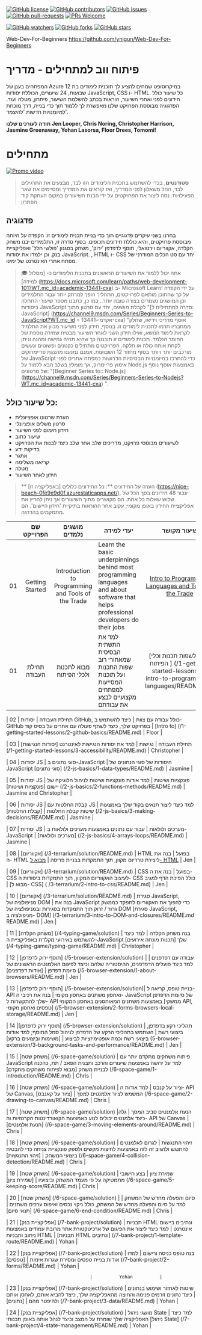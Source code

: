 [![GitHub license](https://img.shields.io/github/license/microsoft/Web-Dev-For-Beginners.svg)](https://github.com/microsoft/Web-Dev-For-Beginners/blob/master/LICENSE)
[![GitHub contributors](https://img.shields.io/github/contributors/microsoft/Web-Dev-For-Beginners.svg)](https://GitHub.com/microsoft/Web-Dev-For-Beginners/graphs/contributors/)
[![GitHub issues](https://img.shields.io/github/issues/microsoft/Web-Dev-For-Beginners.svg)](https://GitHub.com/microsoft/Web-Dev-For-Beginners/issues/)
[![GitHub pull-requests](https://img.shields.io/github/issues-pr/microsoft/Web-Dev-For-Beginners.svg)](https://GitHub.com/microsoft/Web-Dev-For-Beginners/pulls/)
[![PRs Welcome](https://img.shields.io/badge/PRs-welcome-brightgreen.svg?style=flat-square)](http://makeapullrequest.com)

[![GitHub watchers](https://img.shields.io/github/watchers/microsoft/Web-Dev-For-Beginners.svg?style=social&label=Watch&maxAge=2592000)](https://GitHub.com/microsoft/Web-Dev-For-Beginners/watchers/)
[![GitHub forks](https://img.shields.io/github/forks/microsoft/Web-Dev-For-Beginners.svg?style=social&label=Fork&maxAge=2592000)](https://GitHub.com/microsoft/Web-Dev-For-Beginners/network/)
[![GitHub stars](https://img.shields.io/github/stars/microsoft/Web-Dev-For-Beginners.svg?style=social&label=Star&maxAge=2592000)](https://GitHub.com/microsoft/Web-Dev-For-Beginners/stargazers/)

Web-Dev-For-Beginners
https://github.com/ynigun/Web-Dev-For-Beginners


# פיתוח ווב למתחילים - מדריך



המפתחים בענן של Azure במיקרוסופט שמחים להציע לך תוכנית לימודים בת 12 שבועות, 24 שיעורים, הכוללת יסודות JavaScript, CSS ו- HTML.
 כל שיעור כולל חידונים לפני ואחרי השיעור, הוראות בכתב להשלמת השיעור, פיתרון, מטלה ועוד. הפדגוגיה מבוססת הפרויקט שלנו מאפשרת לך ללמוד תוך כדי בנייה, דרך מוכחת למיומנויות חדשות 'להיצמד'.


**תודה לעורכים שלנו Jen Looper, Chris Noring, Christopher Harrison, Jasmine Greenaway, Yohan Lasorsa, Floor Drees,  Tomomi!**


# מתחילים



[![Promo video](screenshot.png)](https://youtube.com/watch?v=R1wrdtmBSII "Promo video")

> **סטודנטים**, בכדי להשתמש בתכנית הלימודים הזו לבד, מבצעים את התרגילים לבד, החל משאלון לפני המדריך, ואז קוראים את המדריך ומסיימים את שאר הפעילויות. נסה ליצור את הפרויקטים על ידי הבנת השיעורים במקום העתקת קוד הפתרון



## פדגוגיה
בחרנו בשני עיקרים פדגוגיים תוך כדי בניית תכנית לימודים זו: 
הקפדה על היותה מבוססת פרויקטים, והיא כוללת חידונים תכופים.
בסוף סדרה זו, התלמידים יבנו משחק הקלדה, אקווריום וירטואלי, תוסף לדפדפן 'ירוק', משחק בסגנון 'פולשי חלל' ואפליקציית בנק.
וכן ילמדו את יסודות JavaScript. , HTML ו- CSS יחד עם סט  הכלים המודרני של מפתח אתרי האינטרנט של ימינו.

> 🎓 אתה יכול ללמוד  את השיעורים הראשונים בתכנית הלימודים כ- [מסלול למידה] (https://docs.microsoft.com/learn/paths/web-development-101?WT.mc_id=academic-13441-cxa) ב- Microsoft Learn!
על ידי הקפדה על כך שהתוכן  מותאם לפרויקטים, התהליך הופך למרתק יותר עבור התלמידים וכן המושגים נשמרים בצורה טובה יותר..
כמו כן, כתבנו מספר שיעורי התחלה ביסודות JavaScript לקבלת  מושגים, יחד עם סרטון מתוך "[סדרה למתחילים ל: JavaScript] (https://channel9.msdn.com/Series/Beginners-Series-to-JavaScript?WT.mc_id = אקדמי-13441-cxa) "אוסף מדריכי וידיאו, שחלק ממחבריו תרמו לתכנית לימודים זו.
בנוסף, חידון  לפני השיעור מכוון את התלמיד לקראת לימוד הנושא, ואילו חידון השני לאחר השיעור מבטיח שמירה נוספת של החומר הנלמד. תכנית לימודים זו תוכננה כך שהיא תהיה גמישה ומהנה וניתן לקחת אותה כולה או חלקה. הפרויקטים מתחילים כקטנים ופשוטים  ונעשים מורכבים יותר ויותר בסוף מחזור 12 השבועות.
אמנם נמנענו מהצגת פריימרוקים של JavaScript כדי להתרכז במיומנויות הבסיסיות הדרושות כמפתח אתרים לפני אימוץ פריימרוק, אך מומלץ בשלב הבא ללמוד על Node.js באמצעות אוסף נוסף של סרטונים: "[Beginner Series to:: Node.js] (https://channel9.msdn.com/Series/Beginners-Series-to-Nodejs?WT.mc_id=academic-13441-cxa) ".



>
## כל שיעור כולל:
- הערת שרטוט אופציונלית
- סרטון משלים אופציונלי
- חידון חימום לפני השיעור
- שיעור כתוב
- לשיעורים מבוססי פרויקט, מדריכים שלב אחר שלב כיצד לבנות את הפרויקט
- בדיקות ידע
- אתגר
- קריאה משלימה
- מטלה
- חידון לאחר השיעור

> ** הערה על החידונים **: כל החידונים כלולים [באפליקציה זו] (https://nice-beach-0fe9e9d0f.azurestaticapps.net/), עבור 48 חידונים בסך הכל של שלוש שאלות כל אחת. הם מקושרים מתוך השיעורים אך ניתן להריץ את אפליקציית החידון באופן מקומי; עקוב אחר ההוראות בתיקיית 'חידון היישום'. הם מתמקמים בהדרגה.



|       |                        שם הפרוייקט                       |                             מושגים נלמדים                             |  יעדי למידה                                                                                                                 |                                                          שיעור מקושר                                                          |         מחבר          |
| :---: | :------------------------------------------------------: | :--------------------------------------------------------------------: | ----------------------------------------------------------------------------------------------------------------------------------- | :----------------------------------------------------------------------------------------------------------------------------: | :---------------------: |
|  01   |                     Getting Started                      |           Introduction to Programming and Tools of the Trade           | Learn the basic underpinnings behind most programming languages and about software that helps professional developers do their jobs | [Intro to Programming Languages and Tools of the Trade](/1-getting-started-lessons/1-intro-to-programming-languages/README.md) |         Jasmine         |
|  01   | תחילת העבודה | מבוא לתכנות ולכלי הפיתוח  | למד את התשתית הבסיסית שמאחורי רוב שפות התכנות ועל תוכנות המסייעות למפתחים מקצועיים לבצע את עבודתם | [מבוא לשפות תכנות וכלי הפיתוח ] (/1-getting-started-lessons/1-intro-to-programming-languages/README.md) | Jasmine |


| 02 | תחילת העבודה | יסודות GitHub, כולל עבודה עם צוות | כיצד להשתמש ב- GitHub בפרויקט שלך, כיצד לשתף פעולה עם אחרים על בסיס קוד | [Intro to] (/1-getting-started-lessons/2-github-basics/README.md) | Floor |



| 03 | תחילת העבודה | נגישות | למד את יסודות הנגישות לאינטרנט [יסודות הנגישות] (/1-getting-started-lessons/3-accessibility/README.md) | Christopher |


| 04 | יסודות JS | סוגי נתונים ב-JavaScript | היסודות של סוגי הנתונים של JavaScript [סוגי נתונים] (/2-js-basics/1-data-types/README.md) | Jasmine |


| 05 | יסודות JS | פונקציות ושיטות | למד אודות פונקציות ושיטות לניהול הלוגיקה של יישום [פונקציות ושיטות] (/2-js-basics/2-functions-methods/README.md) | Jasmine and Christopher |


| 06 | יסודות JS | קבלת החלטות עם JS | למד כיצד ליצור תנאים בקוד שלך באמצעות שיטות קבלת החלטות | [קבלת החלטות] (/2-js-basics/3-making-decisions/README.md) | Jasmine |


| 07 | יסודות JS | מערכים ולולאות | עבוד עם נתונים באמצעות מערכים ולולאות ב- JavaScript | [מערכים ולולאות] (/2-js-basics/4-arrays-loops/README.md) | Jasmine |



| 08 | [אקווריום] (/3-terrarium/solution/README.md) | HTML בפועל | בנה את ה- HTML ליצירת טרריום מקוון, תוך התמקדות בבניית פריסה |   [ מבוא ל- HTML](/3-terrarium/1-intro-to-html/README.md) | Jen |


| 09 | [אקווריום] (/3-terrarium/solution/README.md) | CSS בפועל | בנה את ה- CSS לעיצוב האקווריום המקוון, תוך התמקדות ביסודות ה- CSS כולל הפיכת הדף למגיב | [מבוא ל- CSS] ( /3-terrarium/2-intro-to-css/README.md) | Jen |


| 10 | [אקווריום] (/3-terrarium/solution/README.md) | סגירת JavaScript, מניפולציה של DOM | בנה את JavaScript כדי להפוך את האקווריום לתפקד כממשק גרור / זרוק תוך התמקדות בסגירות ובמניפולציה של DOM [סגירת JavaScript, מניפולציה ב- DOM] (/3-terrarium/3-intro-to-DOM-and-closures/README.md README.md) | Jen |


| 11 | [משחק הקלדה] (/4-typing-game/solution) | בנה משחק הקלדה | למד כיצד להשתמש באירועי מקלדת באפליקציית ה-JavaScript שלך  [תכנות מונחה אירועים] (/4-typing-game/typing-game/README.md) | Christopher |


| 12 | [תוסף ירוק לדפדפן] (/5-browser-extension/solution) | עבודה עם דפדפנים | למד כיצד פועלים הדפדפנים, ההיסטוריה שלהם וכיצד לפיגום האלמנטים הראשונים של סיומת דפדפן | [אודות דפדפנים] (/5-browser-extension/1-about-browsers/README.md) | Jen |


| 13 | [תוסף ירוק לדפדפן] (/5-browser-extension/solution)| בניית טופס, קריאה ל- API ואחסון משתנים באחסון מקומי | בנה את רכיבי ה- JavaScript של סיומת הדפדפן שלך להתקשרות ל- API באמצעות משתנים המאוחסנים באחסון המקומי [ממשקי API, טפסים ואחסון מקומי] (/5-browser-extension/2-forms-browsers-local-storage/README.md) | Jen |



| 14 |[תוסף ירוק לדפדפן] (/5-browser-extension/solution) | תהליכי רקע בדפדפן, ביצועי רשת | השתמש בתהליכי הרקע של הדפדפן לניהול סמל התוסף; למד אודות ביצועי רשת וכמה אופטימיזציות לביצוע | [משימות וביצועים ברקע] (5-browser-extension/3-background-tasks-and-performance/README.md) | Jen |


| 15 | [משחק שטח] (/6-space-game/solution) | פיתוח משחקים מתקדם יותר עם JavaScript למד על ירושה באמצעות שיעורים והרכב ותבנית הפאב / תת, כהכנה לבניית משחק [מבוא לפיתוח משחקים מתקדם] (/6-space-game/1-introduction/README.md) | Chris |



| 16 |  [משחק שטח] (/6-space-game/solution)  | ציור על קנבס | למד אודות ה- API של Canvas, המשמש לציור אלמנטים למסך | [ציור על קאנבס] (/6-space-game/2-drawing-to-canvas/README.md) | Chris |


| 17 | [משחק שטח] (/6-space-game/solution)  |הנעת אלמנטים סביב המסך | גלה כיצד אלמנטים יכולים לנוע באמצעות הקואורדינטות הקרטזיות וה- API של Canvas | [הנעת אלמנטים] (/6-space-game/3-moving-elements-around/README.md) | Chris |


| 18 | [משחק שטח] (/6-space-game/solution)  | זיהוי התנגשות | לגרום לאלמנטים להתנגש ולהגיב זה לזה באמצעות לחיצות מקשים ולספק פונקציית צניחה כדי להבטיח ביצועי המשחק | [זיהוי התנגשות] (/6-space-game/4-collision-detection/README.md) | Chris |


| 19 | [משחק שטח] (/6-space-game/solution) | שמירת ציון | בצע חישובי מתמטיקה על פי מעמד המשחק וביצועיו | [שמירת ציון] (/6-space-game/5-keeping-score/README.md) | Chris |



| 20 |  [משחק שטח] (/6-space-game/solution) | סיום והפעלה מחדש של המשחק | למד על סיום והפעלה מחדש של המשחק, כולל ניקוי נכסים ואיפוס ערכים משתנים | [תנאי סיום] (/6-space-game/6-end-condition/README.md) | Chris |



| 21 | [אפליקציית בנק] (/7-bank-project/solution) | תבניות HTML ונתיבים ביישום אינטרנט | למד כיצד ליצור את הפיגום של ארכיטקטורת אתר מרובת עמודים באמצעות ניתוב ותבניות HTML | [תבניות HTML ונתיבים] (/7-bank-project/1-template-route/README.md) | Yohan |



| 22 | [אפליקציית בנק] (/7-bank-project/solution) | בנה טופס כניסה ורישום | למדו אודות בניית טפסים ומסירת שגרות אימות | [טפסים] (/7-bank-project/2-forms/README.md) | Yohan |

                                   |          Yohan          |

| 23 | [אפליקציית בנק] (/7-bank-project/solution) | שיטות לאחזור ושימוש בנתונים | כיצד נתונים זורמים פנימה והחוצה מהאפליקציה שלך, כיצד להביא אותם, לאחסן אותם ולהיפטר מהם | [נתונים] (/7-bank-project/3-data/README.md) | Yohan |



| 24 | [אפליקציית בנק] (/7-bank-project/solution) | מושגי ניהול State | למד כיצד האפליקציה שלך שומרת על המצב וכיצד לנהל אותה באופן תכנותי [ניהול State] (/7-bank-project/4-state-management/README.md) | Yohan |



